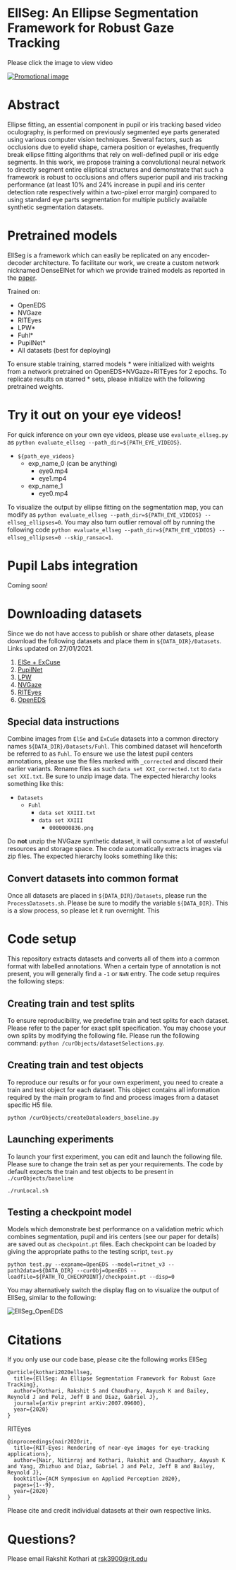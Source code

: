 # EllSeg: An Ellipse Segmentation Framework for Robust Gaze Tracking

Please click the image to view video

[![Promotional image](./figures/promotional_image.jpg)](https://youtu.be/rRhHXb-R-E8?t=7)

# Abstract
Ellipse fitting, an essential component in pupil or iris tracking based video oculography, is performed on previously segmented eye parts generated using various computer vision techniques. Several factors, such as occlusions due to eyelid shape, camera position or eyelashes, frequently break ellipse fitting algorithms that rely on well-defined pupil or iris edge segments. In this work, we propose training a convolutional neural network to directly segment entire elliptical structures and demonstrate that such a framework is robust to occlusions and offers superior pupil and iris tracking performance (at least 10% and 24% increase in pupil and iris center detection rate respectively within a two-pixel error margin) compared to using standard eye parts segmentation for multiple publicly available synthetic segmentation datasets.

# Pretrained models
EllSeg is a framework which can easily be replicated on any encoder-decoder architecture. To facilitate our work, we create a custom network nicknamed DenseElNet for which we provide trained models as reported in the [paper](https://arxiv.org/abs/2007.09600).

Trained on:

* OpenEDS
* NVGaze
* RITEyes
* LPW*
* Fuhl*
* PupilNet*
* All datasets (best for deploying)

To ensure stable training, starred models * were initialized with weights from a network pretrained on OpenEDS+NVGaze+RITEyes for 2 epochs. To replicate results on starred * sets,  please initialize with the following pretrained weights.

# Try it out on your eye videos!
For quick inference on your own eye videos, please use `evaluate_ellseg.py` as `python evaluate_ellseg --path_dir=${PATH_EYE_VIDEOS}`. 

* `${path_eye_videos}`
	* exp_name_0 (can be anything)
		* eye0.mp4
		* eye1.mp4
	* exp_name_1
		* eye0.mp4

To visualize the output by ellipse fitting on the segmentation map, you can modify as `python evaluate_ellseg --path_dir=${PATH_EYE_VIDEOS} --ellseg_ellipses=0`. You may also turn outlier removal off by running the following code `python evaluate_ellseg --path_dir=${PATH_EYE_VIDEOS} --ellseg_ellipses=0 --skip_ransac=1`.

# Pupil Labs integration
Coming soon! 

# Downloading datasets

Since we do not have access to publish or share other datasets, please download the following datasets and place them in `${DATA_DIR}/Datasets`. Links updated on 27/01/2021.

1. [ElSe + ExCuse](https://atreus.informatik.uni-tuebingen.de/seafile/d/8e2ab8c3fdd444e1a135/?p=%2Fdatasets-head-mounted&mode=list)
2. [PupilNet](https://atreus.informatik.uni-tuebingen.de/seafile/d/8e2ab8c3fdd444e1a135/?p=%2Fdatasets-head-mounted&mode=list)
3. [LPW](https://www.mpi-inf.mpg.de/departments/computer-vision-and-machine-learning/research/gaze-based-human-computer-interaction/labelled-pupils-in-the-wild-lpw/)
4.  [NVGaze](https://sites.google.com/nvidia.com/nvgaze)
5. [RITEyes](https://cs.rit.edu/~cgaplab/RIT-Eyes/)
6. [OpenEDS](https://research.fb.com/programs/openeds-challenge)

## Special data instructions

Combine images from `ElSe` and `ExCuSe` datasets into a common directory names `${DATA_DIR}/Datasets/Fuhl`. This combined dataset will henceforth be referred to as `Fuhl`. To ensure we use the latest pupil centers annotations, please use the files marked with `_corrected` and discard their earlier variants. Rename files as such `data set XXI_corrected.txt` to `data set XXI.txt`. Be sure to unzip image data. The expected hierarchy looks something like this:

* `Datasets`
	* `Fuhl`
		* `data set XXIII.txt`
		* `data set XXIII`
			* `0000000836.png`

Do **not** unzip the NVGaze synthetic dataset, it will consume a lot of wasteful resources and storage space. The code automatically extracts images via zip files. The expected hierarchy looks something like this:

## Convert datasets into common format

Once all datasets are placed in `${DATA_DIR}/Datasets`, please run the `ProcessDatasets.sh`. Please be sure to modify the variable `${DATA_DIR}`. This is a slow process, so please let it run overnight. This

# Code setup

This repository extracts datasets and converts all of them into a common format with labelled annotations. When a certain type of annotation is not present, you will generally find a `-1` or `NaN` entry. The code setup requires the following steps:

## Creating train and test splits

To ensure reproducibility, we predefine train and test splits for each dataset. Please refer to the paper for exact split specification. You may choose your own splits by modifying the following file. Please run the following command:
 `python /curObjects/datasetSelections.py`. 

## Creating train and test objects

To reproduce our results or for your own experiment, you need to create a train and test object for each dataset. This object contains all information required by the main program to find and process images from a dataset specific H5 file.

`python /curObjects/createDataloaders_baseline.py`

## Launching experiments

To launch your first experiment, you can edit and launch the following file. Please sure to change the train set as per your requirements. The code by default expects the train and test objects to be present in `./curObjects/baseline`

`./runLocal.sh`

## Testing a checkpoint model

Models which demonstrate best performance on a validation metric which combines segmentation, pupil and iris centers (see our paper for details) are saved out as `checkpoint.pt` files. Each checkpoint can be loaded by giving the appropriate paths to the testing script, `test.py`

`python test.py --expname=OpenEDS --model=ritnet_v3 --path2data=${DATA_DIR} --curObj=OpenEDS --loadfile=${PATH_TO_CHECKPOINT}/checkpoint.pt --disp=0`

You may alternatively switch the display flag on to visualize the output of EllSeg, similar to the following:

![EllSeg_OpenEDS](./figures/ellseg_openeds_op.gif)

# Citations

If you only use our code base, please cite the following works
EllSeg 
```
@article{kothari2020ellseg,
  title={EllSeg: An Ellipse Segmentation Framework for Robust Gaze Tracking},
  author={Kothari, Rakshit S and Chaudhary, Aayush K and Bailey, Reynold J and Pelz, Jeff B and Diaz, Gabriel J},
  journal={arXiv preprint arXiv:2007.09600},
  year={2020}
}
```
RITEyes
```
@inproceedings{nair2020rit,
  title={RIT-Eyes: Rendering of near-eye images for eye-tracking applications},
  author={Nair, Nitinraj and Kothari, Rakshit and Chaudhary, Aayush K and Yang, Zhizhuo and Diaz, Gabriel J and Pelz, Jeff B and Bailey, Reynold J},
  booktitle={ACM Symposium on Applied Perception 2020},
  pages={1--9},
  year={2020}
}
```
Please cite and credit individual datasets at their own respective links.

# Questions?

Please email Rakshit Kothari at rsk3900@rit.edu
